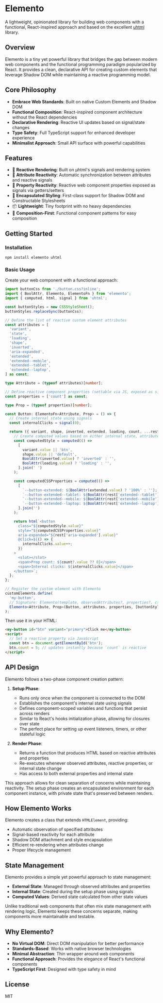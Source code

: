 # Elemento

A lightweight, opinionated library for building web components with a functional, React-inspired approach and based on the excellent [uhtml](
  https://github.com/WebReflection/uhtml
) library.

## Overview

Elemento is a tiny yet powerful library that bridges the gap between modern web components and the functional programming paradigm popularized by React. It provides a clean, declarative API for creating custom elements that leverage Shadow DOM while maintaining a reactive programming model.

## Core Philosophy

- **Embrace Web Standards**: Built on native Custom Elements and Shadow DOM
- **Functional Composition**: React-inspired component architecture without the React dependencies
- **Declarative Rendering**: Reactive UI updates based on signal/state changes
- **Type Safety**: Full TypeScript support for enhanced developer experience
- **Minimalist Approach**: Small API surface with powerful capabilities

## Features

- 🔄 **Reactive Rendering**: Built on µhtml's signals and rendering system
- 🎯 **Attribute Reactivity**: Automatic synchronization between attributes and reactive signals
- 🧠 **Property Reactivity**: Reactive web component properties exposed as signals via getters/setters
- 🎨 **Encapsulated Styling**: First-class support for Shadow DOM and Constructable Stylesheets
- 📦 **Lightweight**: Tiny footprint with no heavy dependencies
- 🧩 **Composition-First**: Functional component patterns for easy composition

## Getting Started

### Installation

```shell script
npm install elemento uhtml
```


### Basic Usage

Create your web component with a functional approach:

```typescript
import buttonCss from './button.css?inline';
import { BoolAttr, Elemento, ElementoFn } from 'elemento';
import { computed, html, signal } from 'uhtml';

const buttonStyles = new CSSStyleSheet();
buttonStyles.replaceSync(buttonCss);

// Define the list of reactive custom element attributes 
const attributes = [
  'variant',
  'state',
  'loading',
  'shape',
  'inverted',
  'aria-expanded',
  'extended',
  'extended--mobile',
  'extended--tablet',
  'extended--laptop',
] as const;

type Attribute = (typeof attributes)[number];

// Define reactive component properties (settable via JS, exposed as signals)
const properties = ['count'] as const;

type Prop = (typeof properties)[number];

const Button: ElementoFn<Attribute, Prop> = () => {
  // Create internal state using signals
  const internalClicks = signal(0);

  return ({ variant, shape, inverted, extended, loading, count, ...rest }) => {
    // Create computed values based on either internal state, attributes, or properties
    const computedStyle = computed(() =>
      [
        variant.value || 'btn',
        shape.value || 'default',
        BoolAttr(inverted.value) ? 'inverted' : '',
        BoolAttr(loading.value) ? 'loading' : '',
      ].join(' ')
    );

    const computedCSSProperties = computed(() =>
      [
        `--button-extended: ${BoolAttr(extended.value) ? '100%' : ''};`,
        `--button-extended--tablet: ${BoolAttr(rest['extended--tablet'].value) ? '100%' : ''};`,
        `--button-extended--mobile: ${BoolAttr(rest['extended--mobile'].value) ? '100%' : ''};`,
        `--button-extended--laptop: ${BoolAttr(rest['extended--laptop'].value) ? '100%' : ''};`,
      ].join('')
    );

    return html`<button
      class="${computedStyle.value}"
      style="${computedCSSProperties.value}"
      aria-expanded="${rest['aria-expanded'].value}"
      @click=${() => {
        internalClicks.value++;
      }}
    >
      <slot></slot>
      <span>Prop count: ${count?.value ?? 0}</span>
      <span>Internal clicks: ${internalClicks.value}</span>
    </button>`;
  };
};

// Register the custom element with Elemento
customElements.define(
  'my-button',
  // Signature: Elemento(template, observedAttributes?, properties?, cssStylesheets?, onConnected?)
  Elemento<Attribute, Prop>(Button, attributes, properties, [buttonStyles])
);
```


Then use it in your HTML:

```html
<my-button id="btn" variant="primary">Click me</my-button>
<script>
  // Set a reactive property via JavaScript
  const btn = document.getElementById('btn');
  btn.count = 5; // updates instantly because `count` is reactive
</script>
```


## API Design

Elemento follows a two-phase component creation pattern:

1. **Setup Phase**:
    - Runs only once when the component is connected to the DOM
    - Establishes the component's internal state using signals
    - Defines component-scoped variables and functions that persist across renders
    - Similar to React's hooks initialization phase, allowing for closures over state
    - The perfect place for setting up event listeners, timers, or other stateful logic

2. **Render Phase**:
    - Returns a function that produces HTML based on reactive attributes and properties
    - Re-executes whenever observed attributes, reactive properties, or internal state change
    - Has access to both external properties and internal state

This approach allows for clean separation of concerns while maintaining reactivity. The setup phase creates an encapsulated environment for each component instance, with private state that's preserved between renders.

## How Elemento Works

Elemento creates a class that extends `HTMLElement`, providing:

- Automatic observation of specified attributes
- Signal-based reactivity for each attribute
- Shadow DOM attachment and style encapsulation
- Efficient re-rendering when attributes change
- Proper lifecycle management

## State Management

Elemento provides a simple yet powerful approach to state management:

- **External State**: Managed through observed attributes and properties
- **Internal State**: Created during the setup phase using signals
- **Computed Values**: Derived state calculated from other state values

Unlike traditional web components that often mix state management with rendering logic, Elemento keeps these concerns separate, making components more maintainable and testable.

## Why Elemento?

- **No Virtual DOM**: Direct DOM manipulation for better performance
- **Standards-Based**: Works with native browser technologies
- **Minimal Abstraction**: Thin wrapper around web components
- **Functional Approach**: Provides the elegance of React's functional components
- **TypeScript First**: Designed with type safety in mind

## License

MIT